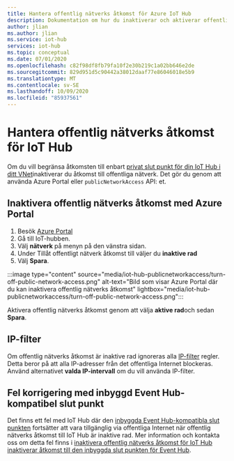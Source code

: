 ```yaml
---
title: Hantera offentlig nätverks åtkomst för Azure IoT Hub
description: Dokumentation om hur du inaktiverar och aktiverar offentlig nätverks åtkomst för IoT Hub
author: jlian
ms.author: jlian
ms.service: iot-hub
services: iot-hub
ms.topic: conceptual
ms.date: 07/01/2020
ms.openlocfilehash: c82f98df8fb79fa10f2e30b219c1a02bb646e2de
ms.sourcegitcommit: 829d951d5c90442a38012daaf77e86046018e5b9
ms.translationtype: MT
ms.contentlocale: sv-SE
ms.lasthandoff: 10/09/2020
ms.locfileid: "85937561"
---
```

# <a name="managing-public-network-access-for-your-iot-hub"></a>Hantera offentlig nätverks åtkomst för IoT Hub

Om du vill begränsa åtkomsten till enbart [privat slut punkt för din IoT Hub i ditt VNet](virtual-network-support.md)inaktiverar du åtkomst till offentliga nätverk. Det gör du genom att använda Azure Portal eller `publicNetworkAccess` API: et. 

## <a name="turn-off-public-network-access-using-azure-portal"></a>Inaktivera offentlig nätverks åtkomst med Azure Portal

1. Besök [Azure Portal](https://portal.azure.com)
2. Gå till IoT-hubben.
3. Välj **nätverk** på menyn på den vänstra sidan.
4. Under Tillåt offentligt nätverk åtkomst till väljer du **inaktive rad**
5. Välj **Spara**.

:::image type="content" source="media/iot-hub-publicnetworkaccess/turn-off-public-network-access.png" alt-text="Bild som visar Azure Portal där du kan inaktivera offentlig nätverks åtkomst" lightbox="media/iot-hub-publicnetworkaccess/turn-off-public-network-access.png":::

Aktivera offentlig nätverks åtkomst genom att välja **aktive rad**och sedan **Spara**.

## <a name="ip-filter"></a>IP-filter 

Om offentlig nätverks åtkomst är inaktive rad ignoreras alla [IP-filter](iot-hub-ip-filtering.md) regler. Detta beror på att alla IP-adresser från det offentliga Internet blockeras. Använd alternativet **valda IP-intervall** om du vill använda IP-filter.

## <a name="bug-fix-with-built-in-event-hub-compatible-endpoint"></a>Fel korrigering med inbyggd Event Hub-kompatibel slut punkt

Det finns ett fel med IoT Hub där den [inbyggda Event Hub-kompatibla slut punkten](iot-hub-devguide-messages-read-builtin.md) fortsätter att vara tillgänglig via offentliga Internet när offentlig nätverks åtkomst till IoT Hub är inaktive rad. Mer information och kontakta oss om detta fel finns i [inaktivera offentlig nätverks åtkomst för IoT Hub inaktiverar åtkomst till den inbyggda slut punkten för Event Hub](https://azure.microsoft.com/updates/iot-hub-public-network-access-bug-fix).